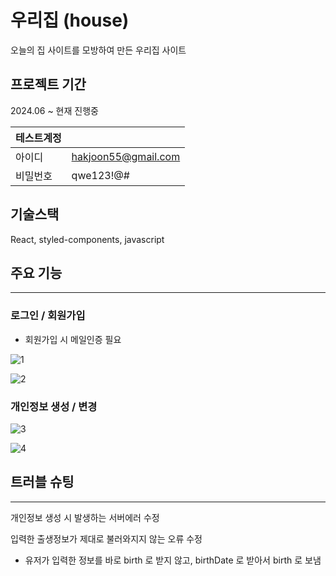 # 우리집 (house)

오늘의 집 사이트를 모방하여 만든 우리집 사이트




## 프로젝트 기간

 2024.06 ~ 현재 진행중

| 테스트계정 |  |
| --- | --- |
| 아이디 | hakjoon55@gmail.com |
| 비밀번호 | qwe123!@# |

## 기술스택


React, styled-components, javascript

## 주요 기능

---

### 로그인 / 회원가입

- 회원가입 시 메일인증 필요

![1](https://github.com/user-attachments/assets/db084c96-3e2a-41dc-9a08-44d14f9086f4)

![2](https://github.com/user-attachments/assets/b1787f40-9398-491b-bf57-397ff2c1d623)

### 개인정보 생성 / 변경

![3](https://github.com/user-attachments/assets/10422bea-4060-494a-8abc-326aa5c5dde0)

![4](https://github.com/user-attachments/assets/0b21281f-cb4b-41fc-910a-9bb0e7b51882)

## 트러블 슈팅

---

개인정보 생성 시 발생하는 서버에러 수정

입력한 출생정보가 제대로 불러와지지 않는 오류 수정

- 유저가 입력한 정보를 바로 birth 로 받지 않고, birthDate 로 받아서 birth 로 보냄
